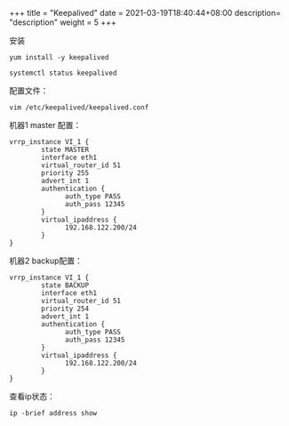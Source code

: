 +++
title = "Keepalived"
date =  2021-03-19T18:40:44+08:00
description= "description"
weight = 5
+++

安装

```shell
yum install -y keepalived

systemctl status keepalived
```

配置文件：

```shell
vim /etc/keepalived/keepalived.conf
```

机器1
master 配置：
```
vrrp_instance VI_1 {
        state MASTER
        interface eth1
        virtual_router_id 51
        priority 255
        advert_int 1
        authentication {
              auth_type PASS
              auth_pass 12345
        }
        virtual_ipaddress {
              192.168.122.200/24
        }
}
```

机器2
backup配置：

```
vrrp_instance VI_1 {
        state BACKUP
        interface eth1
        virtual_router_id 51
        priority 254
        advert_int 1
        authentication {
              auth_type PASS
              auth_pass 12345
        }
        virtual_ipaddress {
              192.168.122.200/24
        }
}
```


查看ip状态：

```shell
ip -brief address show
```